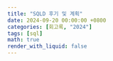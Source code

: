 ```yaml
---
title: "SQLD 후기 및 계획"
date: 2024-09-20 00:00:00 +0800
categories: [회고록, "2024"]
tags: [sql]
math: true
render_with_liquid: false
---
```


